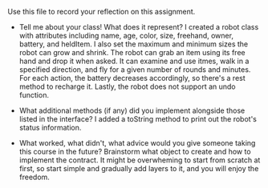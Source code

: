 Use this file to record your reflection on this assignment.

- Tell me about your class! What does it represent?
I created a robot class with attributes including name, age, color, size, freehand, owner, battery, and heldItem. I also set the maximum and minimum sizes the robot can grow and shrink. The robot can grab an item using its free hand and drop it when asked. It can examine and use itmes, walk in a specified direction, and fly for a given number of rounds and minutes. For each action, the battery decreases accordingly, so there's a rest method to recharge it. Lastly, the robot does not support an undo function. 

- What additional methods (if any) did you implement alongside those listed in the interface?
I added a toString method to print out the robot's status information.

- What worked, what didn't, what advice would you give someone taking this course in the future?
Brainstorm what object to create and how to implement the contract. It might be overwheming to start from scratch at first, so start simple and gradually add layers to it, and you will enjoy the freedom. 


